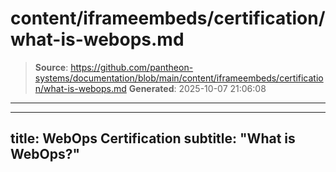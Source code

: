 # content/iframeembeds/certification/what-is-webops.md

> **Source**: https://github.com/pantheon-systems/documentation/blob/main/content/iframeembeds/certification/what-is-webops.md
> **Generated**: 2025-10-07 21:06:08

---

---
title: WebOps Certification
subtitle: "What is WebOps?"
---

<Partial file="certification-guide/what-is-webops.md" />
